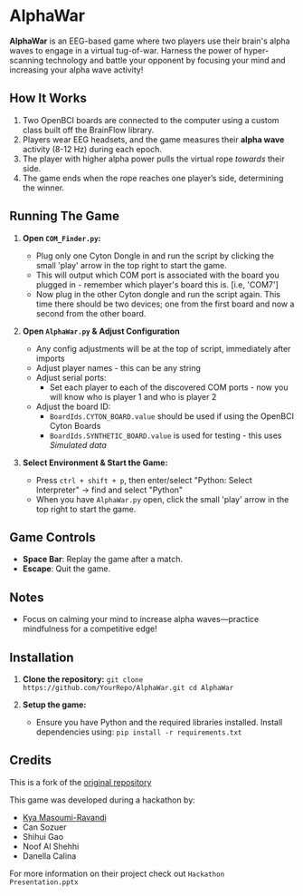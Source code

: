 # AlphaWar

**AlphaWar** is an EEG-based game where two players use their brain's alpha waves to engage in a virtual tug-of-war. Harness the power of hyper-scanning technology and battle your opponent by focusing your mind and increasing your alpha wave activity!

## How It Works

1. Two OpenBCI boards are connected to the computer using a custom class built off the BrainFlow library.
2. Players wear EEG headsets, and the game measures their **alpha wave** activity (8-12 Hz) during each epoch.
3. The player with higher alpha power pulls the virtual rope *towards* their side.
4. The game ends when the rope reaches one player’s side, determining the winner.

## Running The Game
1. **Open `COM_Finder.py`:**
   - Plug only one Cyton Dongle in and run the script by clicking the small 'play' arrow in the top right to start the game.
   - This will output which COM port is associated with the board you plugged in - remember which player's board this is. [i.e, 'COM7']
   - Now plug in the other Cyton dongle and run the script again. This time there should be two devices; one from the first board and now a second from the other board.
2. **Open `AlphaWar.py` & Adjust Configuration**
   - Any config adjustments will be at the top of script, immediately after imports
   - Adjust player names - this can be any string 
   - Adjust serial ports:
      - Set each player to each of the discovered COM ports - now you will know who is player 1 and who is player 2
   - Adjust the board ID: 
     - `BoardIds.CYTON_BOARD.value` should be used if using the OpenBCI Cyton Boards
     - `BoardIds.SYNTHETIC_BOARD.value` is used for testing - this uses *Simulated data*

3. **Select Environment & Start the Game:**
   - Press `ctrl + shift + p`, then enter/select "Python: Select Interpreter" -> find and select "Python"
   - When you have `AlphaWar.py` open, click the small 'play' arrow in the top right to start the game.

## Game Controls
- **Space Bar**: Replay the game after a match.
- **Escape**: Quit the game.

## Notes

- Focus on calming your mind to increase alpha waves—practice mindfulness for a competitive edge!

## Installation

1. **Clone the repository:**
   `
   git clone https://github.com/YourRepo/AlphaWar.git
   cd AlphaWar
   `

2. **Setup the game:**
   - Ensure you have Python and the required libraries installed. Install dependencies using:
     `
     pip install -r requirements.txt
     `


## Credits

This is a fork of the [original repository](https://github.com/KyaMas/AlphaWar)

This game was developed during a hackathon by:

- [Kya Masoumi-Ravandi](https://github.com/KyaMas)
- Can Sozuer
- Shihui Gao
- Noof Al Shehhi
- Danella Calina

For more information on their project check out `Hackathon Presentation.pptx`
